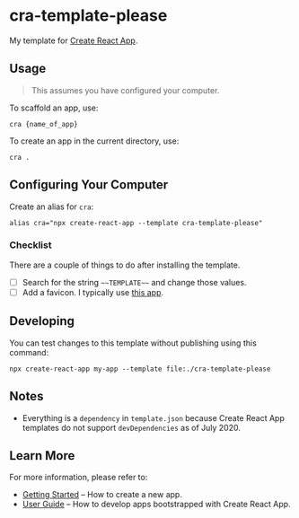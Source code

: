 # cra-template-please

My template for [Create React App](https://github.com/facebook/create-react-app).

## Usage

> This assumes you have configured your computer.

To scaffold an app, use:

```
cra {name_of_app}
```

To create an app in the current directory, use:

```
cra .
```

## Configuring Your Computer

Create an alias for `cra`:

```
alias cra="npx create-react-app --template cra-template-please"
```

### Checklist

There are a couple of things to do after installing the template.

- [ ] Search for the string `~~TEMPLATE~~` and change those values.
- [ ] Add a favicon. I typically use [this app](https://realfavicongenerator.net).

## Developing

You can test changes to this template without publishing using this command:

```
npx create-react-app my-app --template file:./cra-template-please
```

## Notes

- Everything is a `dependency` in `template.json` because Create React App templates do not support
  `devDependencies` as of July 2020.

## Learn More

For more information, please refer to:

- [Getting Started](https://create-react-app.dev/docs/getting-started) – How to create a new app.
- [User Guide](https://create-react-app.dev) – How to develop apps bootstrapped with Create React App.